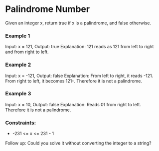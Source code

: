 # Palindrome Number
Given an integer x, return true if x is a palindrome, and false otherwise.

### Example 1
Input: x = 121, Output: true
Explanation: 121 reads as 121 from left to right and from right to left.

### Example 2
Input: x = -121, Output: false
Explanation: From left to right, it reads -121. From right to left, it becomes 121-. Therefore it is not a palindrome.

### Example 3
Input: x = 10, Output: false
Explanation: Reads 01 from right to left. Therefore it is not a palindrome.


### Constraints:
<ul>
<li>-231 <= x <= 231 - 1</li>
</ul>

Follow up: Could you solve it without converting the integer to a string?